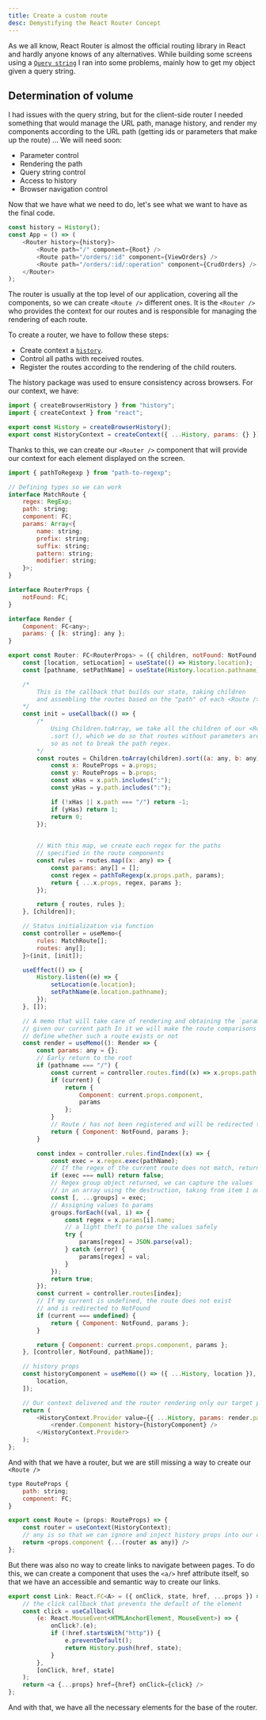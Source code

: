 ```yaml
---
title: Create a custom route
desc: Demystifying the React Router Concept
---
```


As we all know, React Router is almost the official routing library in React and hardly anyone knows of any alternatives. While building some screens using a [`Query string`](https://en.wikipedia.org/wiki/Query_string) I ran into some problems, mainly how to get my object given a query string.

## Determination of volume

I had issues with the query string, but for the client-side router I needed something that would manage the URL path, manage history, and render my components according to the URL path (getting ids or parameters that make up the route) ... 
We will need soon:

- Parameter control
- Rendering the path
- Query string control
- Access to history
- Browser navigation control

Now that we have what we need to do, let's see what we want to have as the final code.

```js
const history = History();
const App = () => (
    <Router history={history}>
        <Route path="/" component={Root} />
        <Route path="/orders/:id" component={ViewOrders} />
        <Route path="/orders/:id/:operation" component={CrudOrders} />
    </Router>
);
```

The router is usually at the top level of our application, covering all the components, so we can create `<Route />` different ones. It is the `<Router />` who provides the context for our routes and is responsible for managing the rendering of each route.

To create a router, we have to follow these steps:

- Create context a [`history`](https://github.com/ReactTraining/history).
- Control all paths with received routes.
- Register the routes according to the rendering of the child routers.

The history package was used to ensure consistency across browsers.
For our context, we have:

```js
import { createBrowserHistory } from "history";
import { createContext } from "react";

export const History = createBrowserHistory();
export const HistoryContext = createContext({ ...History, params: {} });
```

Thanks to this, we can create our `<Router />` component that will provide our context for each element displayed on the screen.

```js
import { pathToRegexp } from "path-to-regexp";

// Defining types so we can work
interface MatchRoute {
    regex: RegExp;
    path: string;
    component: FC;
    params: Array<{
        name: string;
        prefix: string;
        suffix: string;
        pattern: string;
        modifier: string;
    }>;
}

interface RouterProps {
    notFound: FC;
}

interface Render {
    Component: FC<any>;
    params: { [k: string]: any };
}

export const Router: FC<RouterProps> = ({ children, notFound: NotFound }) => {
    const [location, setLocation] = useState(() => History.location);
    const [pathname, setPathName] = useState(History.location.pathname);

    /*
        This is the callback that builds our state, taking children
        and assembling the routes based on the "path" of each <Route />
    */
    const init = useCallback(() => {
        /*
            Using Children.toArray, we take all the children of our <Router /> 
            .sort (), which we do so that routes without parameters are prioritized 
            so as not to break the path regex.
        */
        const routes = Children.toArray(children).sort((a: any, b: any) => {
            const x: RouteProps = a.props;
            const y: RouteProps = b.props;
            const xHas = x.path.includes(":");
            const yHas = y.path.includes(":");

            if (!xHas || x.path === "/") return -1;
            if (yHas) return 1;
            return 0;
        });

        
        // With this map, we create each regex for the paths 
        // specified in the route components
        const rules = routes.map((x: any) => {
            const params: any[] = [];
            const regex = pathToRegexp(x.props.path, params);
            return { ...x.props, regex, params };
        });

        return { routes, rules };
    }, [children]);

    // Status initialization via function
    const controller = useMemo<{
        rules: MatchRoute[];
        routes: any[];
    }>(init, [init]);

    useEffect(() => {
        History.listen((e) => {
            setLocation(e.location);
            setPathName(e.location.pathname);
        });
    }, []);

    // A memo that will take care of rendering and obtaining the `params` 
    // given our current path In it we will make the route comparisons and 
    // define whether such a route exists or not
    const render = useMemo((): Render => {
        const params: any = {};
        // Early return to the root
        if (pathname === "/") {
            const current = controller.routes.find((x) => x.props.path === "/");
            if (current) {
                return {
                    Component: current.props.component,
                    params
                };
            }
            // Route / has not been registered and will be redirected to NotFound
            return { Component: NotFound, params };
        }

        const index = controller.rules.findIndex((x) => {
            const exec = x.regex.exec(pathName);
            // If the regex of the current route does not match, return false
            if (exec === null) return false;
            // Regex group object returned, we can capture the values 
            // in an array using the destruction, taking from item 1 onwards.
            const [, ...groups] = exec;
            // Assigning values to params
            groups.forEach((val, i) => {
                const regex = x.params[i].name;
                // a light theft to parse the values safely
                try {
                    params[regex] = JSON.parse(val);
                } catch (error) {
                    params[regex] = val;
                }
            });
            return true;
        });
        const current = controller.routes[index];
        // If my current is undefined, the route does not exist 
        // and is redirected to NotFound
        if (current === undefined) {
            return { Component: NotFound, params };
        }

        return { Component: current.props.component, params };
    }, [controller, NotFound, pathName]);

    // history props
    const historyComponent = useMemo(() => ({ ...History, location }), [
        location,
    ]);

    // Our context delivered and the router rendering only our target path component
    return (
        <HistoryContext.Provider value={{ ...History, params: render.params }}>
            <render.Component history={historyComponent} />
        </HistoryContext.Provider>
    );
};
```

And with that we have a router, but we are still missing a way to create our `<Route />`

```js
type RouteProps {
    path: string;
    component: FC;
}

export const Route = (props: RouteProps) => {
    const router = useContext(HistoryContext);
    // any is so that we can ignore and inject history props into our components
    return <props.component {...(router as any)} />
};
```

But there was also no way to create links to navigate between pages. To do this, we can create a component that uses the `<a/>` href attribute itself, so that we have an accessible and semantic way to create our links.

```js
export const Link: React.FC<A> = ({ onClick, state, href, ...props }) => {
    // the click callback that prevents the default of the element
    const click = useCallback(
        (e: React.MouseEvent<HTMLAnchorElement, MouseEvent>) => {
            onClick?.(e);
            if (!href.startsWith("http")) {
                e.preventDefault();
                return History.push(href, state);
            }
        },
        [onClick, href, state]
    );
    return <a {...props} href={href} onClick={click} />
};
```

And with that, we have all the necessary elements for the base of the router.



